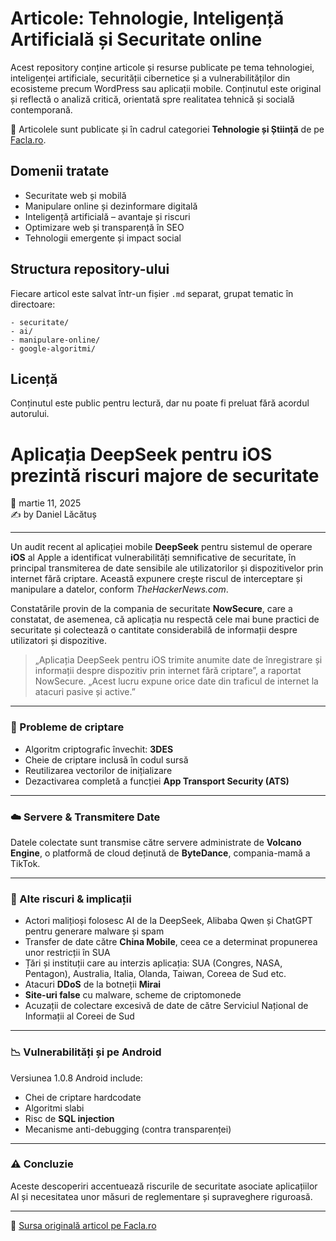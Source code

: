 # Articole: Tehnologie, Inteligență Artificială și Securitate online

Acest repository conține articole și resurse publicate pe tema tehnologiei, inteligenței artificiale, securității cibernetice și a vulnerabilităților din ecosisteme precum WordPress sau aplicații mobile. Conținutul este original și reflectă o analiză critică, orientată spre realitatea tehnică și socială contemporană.

🔗 Articolele sunt publicate și în cadrul categoriei **Tehnologie și Știință** de pe [Facla.ro](https://facla.ro/category/tehnologie-si-stiinta/).

## Domenii tratate

- Securitate web și mobilă
- Manipulare online și dezinformare digitală
- Inteligență artificială – avantaje și riscuri
- Optimizare web și transparență în SEO
- Tehnologii emergente și impact social

## Structura repository-ului

Fiecare articol este salvat într-un fișier `.md` separat, grupat tematic în directoare:
```
- securitate/
- ai/
- manipulare-online/
- google-algoritmi/
```

## Licență

Conținutul este public pentru lectură, dar nu poate fi preluat fără acordul autorului.

# Aplicația DeepSeek pentru iOS prezintă riscuri majore de securitate

📅 martie 11, 2025  
✍️ by Daniel Lăcătuș  

---

Un audit recent al aplicației mobile **DeepSeek** pentru sistemul de operare **iOS** al Apple a identificat vulnerabilități semnificative de securitate, în principal transmiterea de date sensibile ale utilizatorilor și dispozitivelor prin internet fără criptare. Această expunere crește riscul de interceptare și manipulare a datelor, conform *TheHackerNews.com*.

Constatările provin de la compania de securitate **NowSecure**, care a constatat, de asemenea, că aplicația nu respectă cele mai bune practici de securitate și colectează o cantitate considerabilă de informații despre utilizatori și dispozitive.

> „Aplicația DeepSeek pentru iOS trimite anumite date de înregistrare și informații despre dispozitiv prin internet fără criptare”, a raportat NowSecure. „Acest lucru expune orice date din traficul de internet la atacuri pasive și active.”

---

### 🔐 Probleme de criptare

- Algoritm criptografic învechit: **3DES**
- Cheie de criptare inclusă în codul sursă
- Reutilizarea vectorilor de inițializare
- Dezactivarea completă a funcției **App Transport Security (ATS)**

---

### ☁️ Servere & Transmitere Date

Datele colectate sunt transmise către servere administrate de **Volcano Engine**, o platformă de cloud deținută de **ByteDance**, compania-mamă a TikTok.

---

### 🚨 Alte riscuri & implicații

- Actori malițioși folosesc AI de la DeepSeek, Alibaba Qwen și ChatGPT pentru generare malware și spam
- Transfer de date către **China Mobile**, ceea ce a determinat propunerea unor restricții în SUA
- Țări și instituții care au interzis aplicația: SUA (Congres, NASA, Pentagon), Australia, Italia, Olanda, Taiwan, Coreea de Sud etc.
- Atacuri **DDoS** de la botneții **Mirai**
- **Site-uri false** cu malware, scheme de criptomonede
- Acuzații de colectare excesivă de date de către Serviciul Național de Informații al Coreei de Sud

---

### 📉 Vulnerabilități și pe Android

Versiunea 1.0.8 Android include:
- Chei de criptare hardcodate
- Algoritmi slabi
- Risc de **SQL injection**
- Mecanisme anti-debugging (contra transparenței)

---

### ⚠️ Concluzie

Aceste descoperiri accentuează riscurile de securitate asociate aplicațiilor AI și necesitatea unor măsuri de reglementare și supraveghere riguroasă.

---

📎 [Sursa originală articol pe Facla.ro](https://facla.ro/aplicatia-deepseek-pentru-ios-prezinta-riscuri-majore-de-securitate/)

